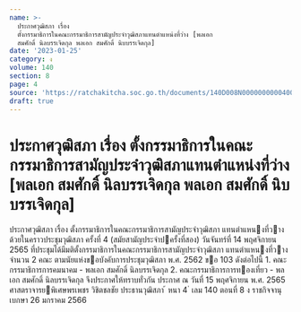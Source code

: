 ```yaml
---
name: >-
  ประกาศวุฒิสภา เรื่อง
  ตั้งกรรมาธิการในคณะกรรมาธิการสามัญประจำวุฒิสภาแทนตำแหน่งที่ว่าง [พลเอก
  สมศักดิ์ นิลบรรเจิดกุล พลเอก สมศักดิ์ นิบบรรเจิดกุล]
date: '2023-01-25'
category: ง
volume: 140
section: 8
page: 4
source: 'https://ratchakitcha.soc.go.th/documents/140D008N0000000000400.pdf'
draft: true
---
```


# ประกาศวุฒิสภา เรื่อง ตั้งกรรมาธิการในคณะกรรมาธิการสามัญประจำวุฒิสภาแทนตำแหน่งที่ว่าง [พลเอก สมศักดิ์ นิลบรรเจิดกุล พลเอก สมศักดิ์ นิบบรรเจิดกุล]

ประกาศวุฒิสภา เรื่อง ตั้งกรรมาธิการในคณะกรรมาธิการสามัญประจําวุฒิสภา แทนตําแหนงที่วาง ด้วยในคราวประชุมวุฒิสภา ครั้งที่ 4 (สมัยสามัญประจําปครั้งที่สอง) วันจันทร์ที่ 14 พฤศจิกายน 2565 ที่ประชุมได้มีมติตั้งกรรมาธิการในคณะกรรมาธิการสามัญประจําวุฒิสภา แทนตําแหนงที่วาง จํานวน 2 คณะ ตามนัยแห่งขอบังคับการประชุมวุฒิสภา พ.ศ. 2562 ขอ 103 ดังต่อไปนี้ 1. คณะกรรมาธิการการคมนาคม - พลเอก สมศักดิ์ นิลบรรเจิดกุล 2. คณะกรรมาธิการการทองเที่ยว - พลเอก สมศักดิ์ นิลบรรเจิดกุล จึงประกาศให้ทราบทั่วกัน ประกาศ ณ วันที่ 15 พฤศจิกายน พ.ศ. 2565 ศาสตราจารยพิเศษพรเพชร วิชิตชลชัย ประธานวุฒิสภา ้ หนา 4 ่ เลม 140 ตอนที่ 8 ง ราชกิจจานุเบกษา 26 มกราคม 2566
